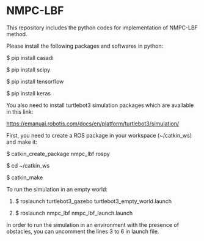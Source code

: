 # NMPC-LBF

This repository includes the python codes for implementation of NMPC-LBF method.

Please install the following packages and softwares in python:

$ pip install casadi

$ pip install scipy

$ pip install tensorflow

$ pip install keras


You also need to install turtlebot3 simulation packages which are available in this link:

https://emanual.robotis.com/docs/en/platform/turtlebot3/simulation/


First, you need to create a ROS package in your workspace (~/catkin_ws) and make it:

$ catkin_create_package nmpc_lbf rospy

$ cd ~/catkin_ws

$ catkin_make 


To run the simulation in an empty world:

1) $ roslaunch turtlebot3_gazebo turtlebot3_empty_world.launch

2) $ roslaunch nmpc_lbf nmpc_lbf_launch.launch

In order to run the simulation in an environment with the presence of obstacles, you can uncomment the lines 3 to 6 in launch file.




